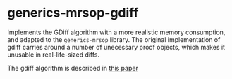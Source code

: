 # generics-mrsop-gdiff

Implements the GDiff algorithm with a more realistic memory consumption,
and adapted to the `generics-mrsop` library. The original implementation of
gdiff carries around a number of unecessary proof objects, which makes it
unusable in real-life-sized diffs.

The gdiff algorithm is described in [this paper](https://www.andres-loeh.de/GDiff.html)